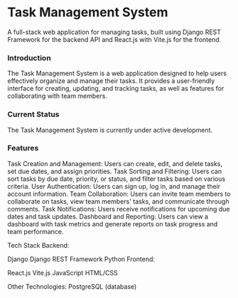 <h1>Task Management System</h1>
A full-stack web application for managing tasks, built using Django REST Framework for the backend API and React.js with Vite.js for the frontend.

<h3>Introduction</h3>
The Task Management System is a web application designed to help users effectively organize and manage their tasks. It provides a user-friendly interface for creating, updating, and tracking tasks, as well as features for collaborating with team members.

<h3>Current Status</h3>
The Task Management System is currently under active development.


<h3>Features</h3>
Task Creation and Management: Users can create, edit, and delete tasks, set due dates, and assign priorities.
Task Sorting and Filtering: Users can sort tasks by due date, priority, or status, and filter tasks based on various criteria.
User Authentication: Users can sign up, log in, and manage their account information.
Team Collaboration: Users can invite team members to collaborate on tasks, view team members' tasks, and communicate through comments.
Task Notifications: Users receive notifications for upcoming due dates and task updates.
Dashboard and Reporting: Users can view a dashboard with task metrics and generate reports on task progress and team performance.

Tech Stack
Backend:

Django
Django REST Framework
Python
Frontend:

React.js
Vite.js
JavaScript
HTML/CSS

Other Technologies:
PostgreSQL (database)
